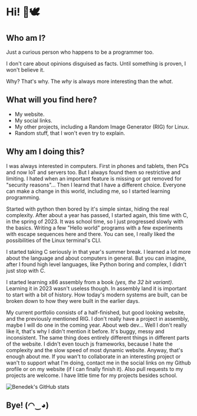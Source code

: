 # Hi! 👋🕊️

## Who am I?
Just a curious person who happens to be a programmer too.

I don't care about opinions disguised as facts. Until something is proven, I won't believe it.

Why? That's why. The _why_ is always more interesting than the _what_.

## What will you find here?
- My website.
- My social links.
- My other projects, including a Random Image Generator (RIG) for Linux.
- Random stuff, that I won't even try to explain.

## Why am I doing this?
I was always interested in computers. First in phones and tablets, then PCs and now IoT and servers too. But I always found them so restrictive and limiting. I hated when an important feature is missing or got removed for "security reasons"... Then I learnd that I have a different choice. Everyone can make a change in this world, including me, so I started learning programming.

Started with python then bored by it's simple sintax, hiding the real complexity. After about a year has passed, I started again, this time with C, in the spring of 2023. It was school time, so I just progressed slowly with the basics. Writing a few "Hello world" programs with a few experiments with escape sequences here and there. You can see, I really liked the possibilities of the Linux terminal's CLI.

I started taking C seriously in that year's summer break. I learned a lot more about the language and about computers in general. But you can imagine, after I found high level languages, like Python boring and complex, I didn't just stop with C.

I started learning x86 assembly from a book _(yes, the 32 bit variant)_. Learning it in 2023 wasn't useless though. In assembly land it is important to start with a bit of history. How today's modern systems are built, can be broken down to how they were built in the earlier days.

My current portfolio consists of a half-finished, but good looking website, and the previously mentioned RIG. I don't really have a project in assembly, maybe I will do one in the coming year. About web dev... Well I don't really like it, that's why I didn't mention it before. It's buggy, messy and inconsistent. The same thing does entirely different things in different parts of the website. I didn't even touch js frameworks, because I hate the complexity and the slow speed of most dynamic website. Anyway, that's enough about me. If you wan't to collaborate in an interesting project or wan't to support what I'm doing, contact me in the social links on my Github profile or on my website (if I can finally finish it). Also pull requests to my projects are welcome. I have little time for my projects besides school.


![Benedek's GitHub stats](https://github-readme-stats.vercel.app/api/top-langs/?username=SzBenedek2006&layout=compact&theme=dark&hide_border=true)
## Bye! (⁠◠⁠‿⁠◕⁠)

<!--
**SzBenedek2006/SzBenedek2006** is a ✨ _special_ ✨ repository because its `README.md` (this file) appears on your GitHub profile.

Here are some ideas to get you started:

- 🔭 I’m currently working on ...
- 🌱 I’m currently learning ...
- 👯 I’m looking to collaborate on ...
- 🤔 I’m looking for help with ...
- 💬 Ask me about ...
- 📫 How to reach me: ...
- 😄 Pronouns: ...
- ⚡ Fun fact: ...
-->
